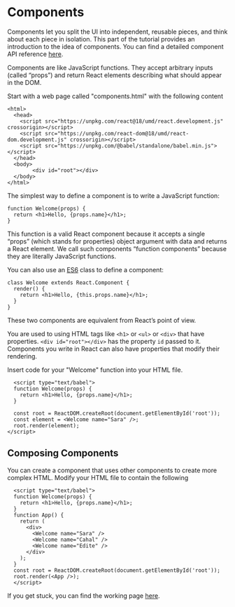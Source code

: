 # Components
Components let you split the UI into independent, reusable pieces, and think about each piece in isolation. 
This part of the tutorial provides an introduction to the idea of components. 
You can find a detailed component API reference [here](https://reactjs.org/docs/react-component.html).

Components are like JavaScript functions. 
They accept arbitrary inputs (called “props”) and return React elements describing what should appear in the DOM.

Start with a web page called "components.html" with the following content
```
<html>
  <head>
    <script src="https://unpkg.com/react@18/umd/react.development.js" crossorigin></script>
    <script src="https://unpkg.com/react-dom@18/umd/react-dom.development.js" crossorigin></script>
    <script src="https://unpkg.com/@babel/standalone/babel.min.js"></script>
  </head>
  <body>
        <div id="root"></div>
  </body>
</html>
```
The simplest way to define a component is to write a JavaScript function:
```
function Welcome(props) {
  return <h1>Hello, {props.name}</h1>;
}
```

This function is a valid React component because it accepts a single “props” 
(which stands for properties) object argument with data and returns a React element. 
We call such components “function components” because they are literally JavaScript functions.

You can also use an [ES6](https://developer.mozilla.org/en/docs/Web/JavaScript/Reference/Classes) class to define a component:
```
class Welcome extends React.Component {
  render() {
    return <h1>Hello, {this.props.name}</h1>;
  }
}
```
These two components are equivalent from React’s point of view.

You are used to using HTML tags like ```<h1>``` or ```<ul>``` or ```<div>``` that have properties. 
```<div id="root"></div>``` has the property ```id``` passed to it.  
Components you write in React can also have properties that modify their rendering.

Insert code for your "Welcome" function into your HTML file.
```
  <script type="text/babel">  
  function Welcome(props) {
    return <h1>Hello, {props.name}</h1>;
  }

  const root = ReactDOM.createRoot(document.getElementById('root'));
  const element = <Welcome name="Sara" />;
  root.render(element);
</script>
```
## Composing Components
You can create a component that uses other components to create more complex HTML. 
Modify your HTML file to contain the following
```
  <script type="text/babel">  
  function Welcome(props) {
    return <h1>Hello, {props.name}</h1>;
  }
  function App() {
    return (
      <div>
        <Welcome name="Sara" />
        <Welcome name="Cahal" />
        <Welcome name="Edite" />
      </div>
    );
  }
  const root = ReactDOM.createRoot(document.getElementById('root'));
  root.render(<App />);
  </script>
  ```
  If you get stuck, you can find the working page [here](components.html).
